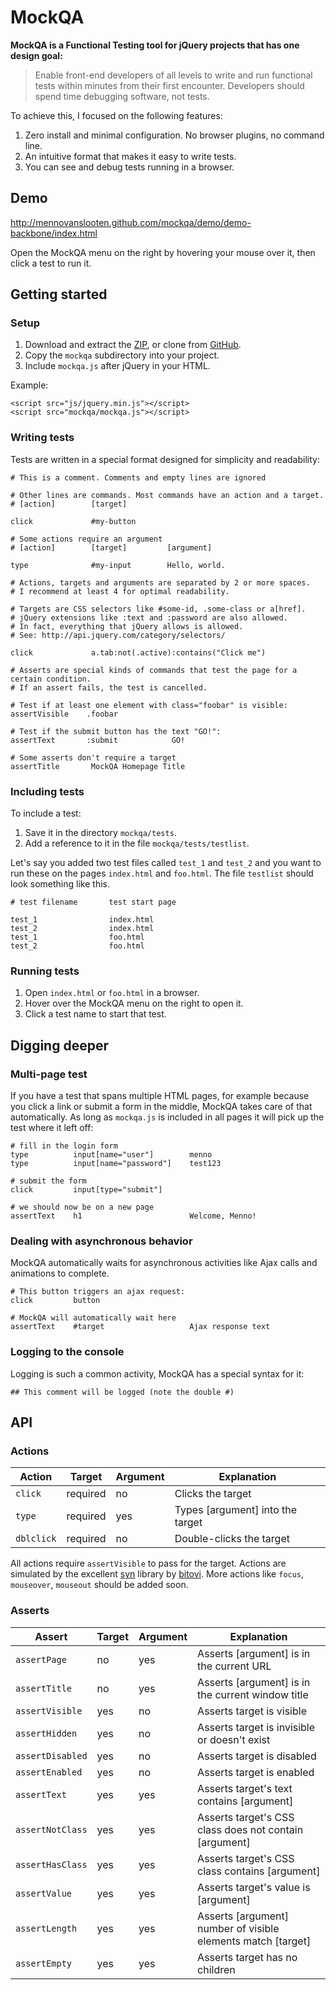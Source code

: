 # MockQA

**MockQA is a Functional Testing tool for jQuery projects that has one design goal:**

> Enable front-end developers of all levels to write and run functional tests within minutes from their first encounter. Developers should spend time debugging software, not tests.

To achieve this, I focused on the following features:

1. Zero install and minimal configuration. No browser plugins, no command line.
2. An intuitive format that makes it easy to write tests.
3. You can see and debug tests running in a browser.

## Demo

http://mennovanslooten.github.com/mockqa/demo/demo-backbone/index.html

Open the MockQA menu on the right by hovering your mouse over it, then click a test to run it.

## Getting started

### Setup

1. Download and extract the [ZIP](https://github.com/mennovanslooten/mockqa/archive/master.zip), or clone from [GitHub](https://github.com/mennovanslooten/mockqa).
2. Copy the `mockqa` subdirectory into your project. 
3. Include `mockqa.js` after jQuery in your HTML.

Example:

    <script src="js/jquery.min.js"></script>
    <script src="mockqa/mockqa.js"></script>

### Writing tests

Tests are written in a special format designed for simplicity and readability:

    # This is a comment. Comments and empty lines are ignored
    
    # Other lines are commands. Most commands have an action and a target.
    # [action]        [target]
    
    click             #my-button
    
    # Some actions require an argument
    # [action]        [target]         [argument]
    
    type              #my-input        Hello, world.
    
    # Actions, targets and arguments are separated by 2 or more spaces. 
    # I recommend at least 4 for optimal readability.
    
	# Targets are CSS selectors like #some-id, .some-class or a[href]. 
	# jQuery extensions like :text and :password are also allowed.
	# In fact, everything that jQuery allows is allowed. 
	# See: http://api.jquery.com/category/selectors/

    click             a.tab:not(.active):contains("Click me")
	
	# Asserts are special kinds of commands that test the page for a certain condition.
	# If an assert fails, the test is cancelled. 
	
	# Test if at least one element with class="foobar" is visible:
	assertVisible    .foobar
	
	# Test if the submit button has the text "GO!":
	assertText       :submit            GO!
    
    # Some asserts don't require a target
    assertTitle       MockQA Homepage Title
 

### Including tests

To include a test:

1. Save it in the directory `mockqa/tests`. 
2. Add a reference to it in the file `mockqa/tests/testlist`. 

Let's say you added two test files called `test_1` and `test_2` and you want to run these on the pages `index.html` and `foo.html`. The file `testlist` should look something like this.

    # test filename       test start page
    
    test_1                index.html
    test_2                index.html
    test_1                foo.html
    test_2                foo.html

### Running tests

1. Open `index.html` or `foo.html` in a browser.
2. Hover over the MockQA menu on the right to open it.
3. Click a test name to start that test.

## Digging deeper

### Multi-page test

If you have a test that spans multiple HTML pages, for example because you click a link or submit a form in the middle, MockQA takes care of that automatically. As long as `mockqa.js` is included in all pages it will pick up the test where it left off:

    # fill in the login form
    type          input[name="user"]        menno
    type          input[name="password"]    test123
    
    # submit the form
    click         input[type="submit"]
    
    # we should now be on a new page
    assertText    h1                        Welcome, Menno!

### Dealing with asynchronous behavior

MockQA automatically waits for asynchronous activities like Ajax calls and animations to complete. 

    # This button triggers an ajax request:
    click         button
    
    # MockQA will automatically wait here
    assertText    #target                   Ajax response text

### Logging to the console

Logging is such a common activity, MockQA has a special syntax for it:

    ## This comment will be logged (note the double #)


## API

### Actions

Action | Target    | Argument  | Explanation
-------|-----------|-----------|------------
`click`| required  | no        | Clicks the target
`type` | required  | yes       | Types [argument] into the target
`dblclick` | required | no     | Double-clicks the target

All actions require `assertVisible` to pass for the target. Actions are simulated by the excellent [syn](https://github.com/bitovi/syn) library by [bitovi](http://www.bitovi.com/). More actions like ``focus``, ``mouseover``, ``mouseout`` should be added soon.

### Asserts

Assert          | Target    | Argument | Explanation
----------------|-----------|----------|------------
`assertPage`    | no        | yes      | Asserts [argument] is in the current URL
`assertTitle`   | no        | yes      | Asserts [argument] is in the current window title
`assertVisible` | yes       | no       | Asserts target is visible
`assertHidden`  | yes       | no       | Asserts target is invisible or doesn't exist
`assertDisabled`| yes       | no       | Asserts target is disabled
`assertEnabled` | yes       | no       | Asserts target is enabled
`assertText`    | yes       | yes      | Asserts target's text contains [argument]
`assertNotClass`| yes       | yes      | Asserts target's CSS class does not contain [argument]
`assertHasClass`| yes       | yes      | Asserts target's CSS class contains [argument]
`assertValue`   | yes       | yes      | Asserts target's value is [argument]
`assertLength`  | yes       | yes      | Asserts [argument] number of visible elements match [target]
`assertEmpty`   | yes       | yes      | Asserts target has no children
